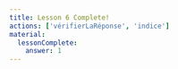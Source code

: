 ```yaml
---
title: Lesson 6 Complete!
actions: ['vérifierLaRéponse', 'indice']
material:
  lessonComplete:
    answer: 1
---
```

